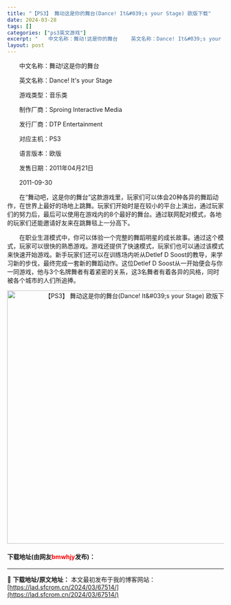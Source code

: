 ```yaml
---
title: "【PS3】 舞动这是你的舞台(Dance! It&#039;s your Stage) 欧版下载"
date: 2024-03-28
tags: []
categories: ["ps3英文游戏"]
excerpt: "　　中文名称：舞动!这是你的舞台 　　英文名称：Dance! It&#039;s your Stage 　　游戏类型：音乐类 　　制作厂商：Sproing Interactive Media 　　发行厂商：DTP Entertainment 　　对应主机：PS3 　　语言版本：欧版 　　发售日期：20&hellip;"
layout: post
---
```


 <p>　　中文名称：舞动!这是你的舞台</p> <p>　　英文名称：Dance! It&#39;s your Stage</p> <p>　　游戏类型：音乐类</p> <p>　　制作厂商：Sproing Interactive Media</p> <p>　　发行厂商：DTP Entertainment</p> <p>　　对应主机：PS3</p> <p>　　语言版本：欧版</p> <p>　　发售日期：2011年04月21日</p> <p>　　2011-09-30</p> <p>　　在&ldquo;舞动吧，这是你的舞台&rdquo;这款游戏里，玩家们可以体会20种各异的舞蹈动作，在世界上最好的场地上跳舞。玩家们开始时是在较小的平台上演出，通过玩家们的努力后，最后可以使用在游戏内的8个最好的舞台。通过联网配对模式，各地的玩家们还能邀请好友来在跳舞毯上一分高下。</p> <p>　　在职业生涯模式中，你可以体验一个完整的舞蹈明星的成长故事。通过这个模式，玩家可以很快的熟悉游戏。游戏还提供了快速模式，玩家们也可以通过该模式来快速开始游戏。新手玩家们还可以在训练场内听从Detlef D Soost的教导，来学习新的步伐，最终完成一套新的舞蹈动作。这位Detlef D Soost从一开始便会与你一同游戏，他与3个名牌舞者有着紧密的关系，这3名舞者有着各异的风格，同时被各个城市的人们所追捧。</p> <p align="center"><img align="" border="0" src="https://lad.sfcrom.cn/wp-content/uploads/2024/03/20240328_66051c446a54b.jpg" width="590" alt="【PS3】 舞动这是你的舞台(Dance! It&amp;#039;s your Stage) 欧版下载" /></p> <p><h4>下载地址(由网友<font color="red">bmwhjy</font>发布)：</h4></p> 

---
📖 **下载地址/原文地址：** 本文最初发布于我的博客网站：[https://lad.sfcrom.cn/2024/03/67514/](https://lad.sfcrom.cn/2024/03/67514/)
